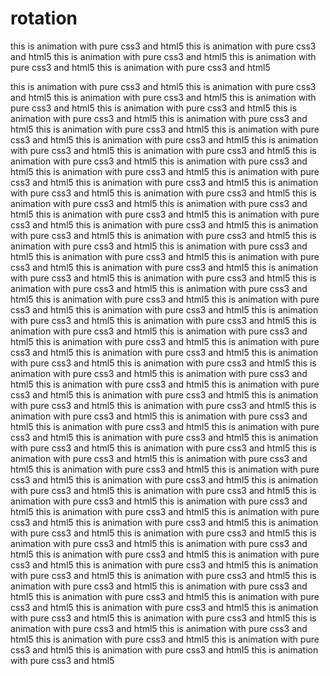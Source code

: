 rotation
========

this is animation with pure css3 and html5
this is animation with pure css3 and html5
this is animation with pure css3 and html5
this is animation with pure css3 and html5
this is animation with pure css3 and html5

this is animation with pure css3 and html5
this is animation with pure css3 and html5
this is animation with pure css3 and html5
this is animation with pure css3 and html5
this is animation with pure css3 and html5
this is animation with pure css3 and html5
this is animation with pure css3 and html5
this is animation with pure css3 and html5
this is animation with pure css3 and html5
this is animation with pure css3 and html5
this is animation with pure css3 and html5
this is animation with pure css3 and html5
this is animation with pure css3 and html5
this is animation with pure css3 and html5
this is animation with pure css3 and html5
this is animation with pure css3 and html5
this is animation with pure css3 and html5
this is animation with pure css3 and html5
this is animation with pure css3 and html5
this is animation with pure css3 and html5
this is animation with pure css3 and html5
this is animation with pure css3 and html5
this is animation with pure css3 and html5
this is animation with pure css3 and html5
this is animation with pure css3 and html5
this is animation with pure css3 and html5
this is animation with pure css3 and html5
this is animation with pure css3 and html5
this is animation with pure css3 and html5
this is animation with pure css3 and html5
this is animation with pure css3 and html5
this is animation with pure css3 and html5
this is animation with pure css3 and html5
this is animation with pure css3 and html5
this is animation with pure css3 and html5
this is animation with pure css3 and html5
this is animation with pure css3 and html5
this is animation with pure css3 and html5
this is animation with pure css3 and html5
this is animation with pure css3 and html5
this is animation with pure css3 and html5
this is animation with pure css3 and html5
this is animation with pure css3 and html5
this is animation with pure css3 and html5
this is animation with pure css3 and html5
this is animation with pure css3 and html5
this is animation with pure css3 and html5
this is animation with pure css3 and html5
this is animation with pure css3 and html5
this is animation with pure css3 and html5
this is animation with pure css3 and html5
this is animation with pure css3 and html5
this is animation with pure css3 and html5
this is animation with pure css3 and html5
this is animation with pure css3 and html5
this is animation with pure css3 and html5
this is animation with pure css3 and html5
this is animation with pure css3 and html5
this is animation with pure css3 and html5
this is animation with pure css3 and html5
this is animation with pure css3 and html5
this is animation with pure css3 and html5
this is animation with pure css3 and html5
this is animation with pure css3 and html5
this is animation with pure css3 and html5
this is animation with pure css3 and html5
this is animation with pure css3 and html5
this is animation with pure css3 and html5
this is animation with pure css3 and html5
this is animation with pure css3 and html5
this is animation with pure css3 and html5
this is animation with pure css3 and html5
this is animation with pure css3 and html5
this is animation with pure css3 and html5
this is animation with pure css3 and html5
this is animation with pure css3 and html5
this is animation with pure css3 and html5
this is animation with pure css3 and html5
this is animation with pure css3 and html5
this is animation with pure css3 and html5
this is animation with pure css3 and html5
this is animation with pure css3 and html5
this is animation with pure css3 and html5
this is animation with pure css3 and html5
this is animation with pure css3 and html5
this is animation with pure css3 and html5
this is animation with pure css3 and html5
this is animation with pure css3 and html5
this is animation with pure css3 and html5
this is animation with pure css3 and html5
this is animation with pure css3 and html5
this is animation with pure css3 and html5
this is animation with pure css3 and html5
this is animation with pure css3 and html5
this is animation with pure css3 and html5
